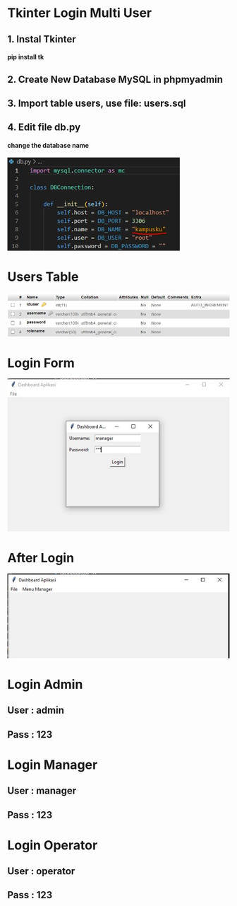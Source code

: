 # Tkinter Login Multi User

## 1. Instal Tkinter
#### pip install tk

## 2. Create New Database MySQL in phpmyadmin
## 3. Import table users, use file: users.sql
## 4. Edit file db.py
#### change the database name
![After Login](https://github.com/freddywicaksono/tkinter_login_multiuser/blob/main/edit_con.jpg)

# Users Table
![Users Table](https://github.com/freddywicaksono/tkinter_login_multiuser/blob/main/tabel_user.jpg)

# Login Form
![Login Form](https://github.com/freddywicaksono/tkinter_login_multiuser/blob/main/dashboard.jpg)

# After Login
![After Login](https://github.com/freddywicaksono/tkinter_login_multiuser/blob/main/dashboard2.jpg)

# Login Admin
## User : admin
## Pass : 123

# Login Manager
## User : manager
## Pass : 123

# Login Operator
## User : operator
## Pass : 123
